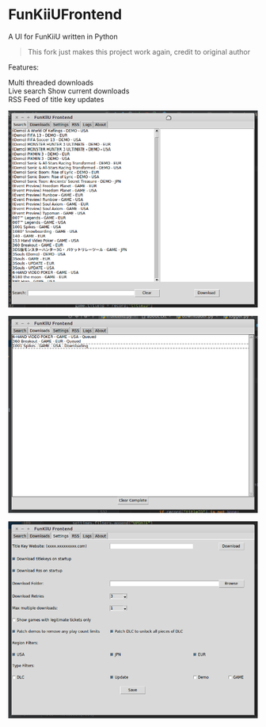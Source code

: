 # FunKiiUFrontend
A UI for FunKiiU written in Python
>This fork just makes this project work again, credit to original author  

Features:

Multi threaded downloads  
Live search 
Show current downloads  
RSS Feed of title key updates 

![search](https://github.com/christopher-roelofs/FunKiiUFrontend/blob/master/screenshots/search.png "Search")

![Downloads](https://github.com/christopher-roelofs/FunKiiUFrontend/blob/master/screenshots/downloads.png "Downloads")

![Settings](https://github.com/christopher-roelofs/FunKiiUFrontend/blob/master/screenshots/settings.png "Settings")
